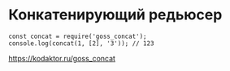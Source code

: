 # Конкатенирующий редьюсер

```
const concat = require('goss_concat');
console.log(concat(1, [2], '3')); // 123
```


https://kodaktor.ru/goss_concat
